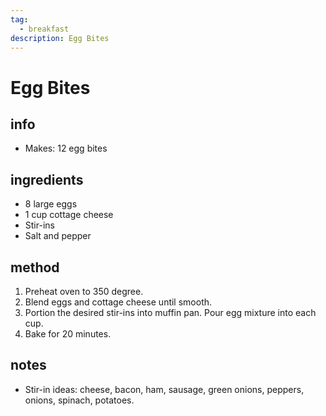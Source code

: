 ```yaml
---
tag:
  - breakfast
description: Egg Bites
---
```


# Egg Bites

## info  
* Makes: 12 egg bites

## ingredients
* 8 large eggs
* 1 cup cottage cheese
* Stir-ins
* Salt and pepper

  
## method  
1. Preheat oven to 350 degree.
2. Blend eggs and cottage cheese until smooth.
3. Portion the desired stir-ins into muffin pan. Pour egg mixture into each cup.
4. Bake for 20 minutes.

## notes  
* Stir-in ideas: cheese, bacon, ham, sausage, green onions, peppers, onions, spinach, potatoes.
  
